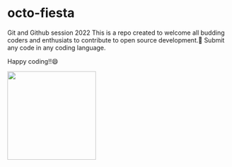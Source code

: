 # octo-fiesta

<p>Git and Github session 2022
This is a repo created to welcome all budding coders and enthusiats to contribute to open source development.🌱
Submit any code in any coding language.

Happy coding!!😄</p>
<p align="center">
<img align="left" width="200px"src="https://user-images.githubusercontent.com/90513751/196750315-93d9690e-df01-4c5e-8825-ff037fab9f7c.gif" />
</p>
